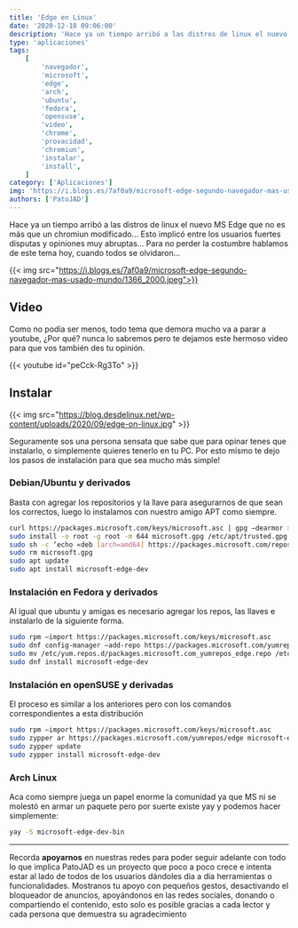 ```yaml
---
title: 'Edge en Linux'
date: '2020-12-18 09:06:00'
description: 'Hace ya un tiempo arribó a las distros de linux el nuevo MS Edge que no es más que un chromiun modificado…'
type: 'aplicaciones'
tags:
    [
        'navegador',
        'microsoft',
        'edge',
        'arch',
        'ubuntu',
        'fedora',
        'opensuse',
        'video',
        'chrome',
        'provacidad',
        'chromiun',
        'instalar',
        'install',
    ]
category: ['Aplicaciones']
img: 'https://i.blogs.es/7af0a9/microsoft-edge-segundo-navegador-mas-usado-mundo/1366_2000.jpeg'
authors: ['PatoJAD']
---
```


Hace ya un tiempo arribó a las distros de linux el nuevo MS Edge que no es más que un chromiun modificado… Esto implicó entre los usuarios fuertes disputas y opiniones muy abruptas… Para no perder la costumbre hablamos de este tema hoy, cuando todos se olvidaron…

{{< img src="https://i.blogs.es/7af0a9/microsoft-edge-segundo-navegador-mas-usado-mundo/1366_2000.jpeg">}}

## Video

Como no podía ser menos, todo tema que demora mucho va a parar a youtube, ¿Por qué? nunca lo sabremos pero te dejamos este hermoso video para que vos también des tu opinión.

{{< youtube id="peCck-Rg3To" >}}

## Instalar

{{< img src="https://blog.desdelinux.net/wp-content/uploads/2020/09/edge-on-linux.jpg" >}}

Seguramente sos una persona sensata que sabe que para opinar tenes que instalarlo, o simplemente quieres tenerlo en tu PC. Por esto mismo te dejo los pasos de instalación para que sea mucho más simple!

### Debian/Ubuntu y derivados

Basta con agregar los repositorios y la llave para asegurarnos de que sean los correctos, luego lo instalamos con nuestro amigo APT como siempre.

```bash
curl https://packages.microsoft.com/keys/microsoft.asc | gpg –dearmor > microsoft.gpg
sudo install -o root -g root -m 644 microsoft.gpg /etc/apt/trusted.gpg.d/
sudo sh -c ‘echo «deb [arch=amd64] https://packages.microsoft.com/repos/edge stable main» > /etc/apt/sources.list.d/microsoft-edge-dev.list’
sudo rm microsoft.gpg
sudo apt update
sudo apt install microsoft-edge-dev
```

### Instalación en Fedora y derivados

Al igual que ubuntu y amigas es necesario agregar los repos, las llaves e instalarlo de la siguiente forma.

```bash
sudo rpm –import https://packages.microsoft.com/keys/microsoft.asc
sudo dnf config-manager –add-repo https://packages.microsoft.com/yumrepos/edge
sudo mv /etc/yum.repos.d/packages.microsoft.com_yumrepos_edge.repo /etc/yum.repos.d/microsoft-edge-dev.repo
sudo dnf install microsoft-edge-dev
```

### Instalación en openSUSE y derivadas

El proceso es similar a los anteriores pero con los comandos correspondientes a esta distribución

```bash
sudo rpm –import https://packages.microsoft.com/keys/microsoft.asc
sudo zypper ar https://packages.microsoft.com/yumrepos/edge microsoft-edge-dev
sudo zypper update
sudo zypper install microsoft-edge-dev
```

### Arch Linux

Aca como siempre juega un papel enorme la comunidad ya que MS ni se molestó en armar un paquete pero por suerte existe yay y podemos hacer simplemente:

```bash
yay -S microsoft-edge-dev-bin
```

---

Recorda **apoyarnos** en nuestras redes para poder seguir adelante con todo lo que implica PatoJAD es un proyecto que poco a poco crece e intenta estar al lado de todos de los usuarios dándoles dia a dia herramientas o funcionalidades. Mostranos tu apoyo con pequeños gestos, desactivando el bloqueador de anuncios, apoyándonos en las redes sociales, donando o compartiendo el contenido, esto solo es posible gracias a cada lector y cada persona que demuestra su agradecimiento
